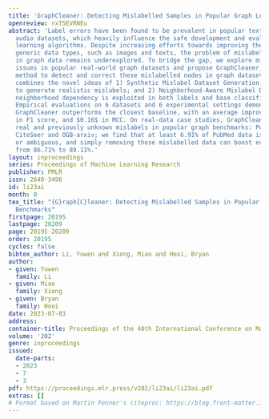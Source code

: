 ```yaml
---
title: 'GraphCleaner: Detecting Mislabelled Samples in Popular Graph Learning Benchmarks'
openreview: rxT5EVRNEu
abstract: 'Label errors have been found to be prevalent in popular text, vision, and
  audio datasets, which heavily influence the safe development and evaluation of machine
  learning algorithms. Despite increasing efforts towards improving the quality of
  generic data types, such as images and texts, the problem of mislabel detection
  in graph data remains underexplored. To bridge the gap, we explore mislabelling
  issues in popular real-world graph datasets and propose GraphCleaner, a post-hoc
  method to detect and correct these mislabelled nodes in graph datasets. GraphCleaner
  combines the novel ideas of 1) Synthetic Mislabel Dataset Generation, which seeks
  to generate realistic mislabels; and 2) Neighborhood-Aware Mislabel Detection, where
  neighborhood dependency is exploited in both labels and base classifier predictions.
  Empirical evaluations on 6 datasets and 6 experimental settings demonstrate that
  GraphCleaner outperforms the closest baseline, with an average improvement of $0.14$
  in F1 score, and $0.16$ in MCC. On real-data case studies, GraphCleaner detects
  real and previously unknown mislabels in popular graph benchmarks: PubMed, Cora,
  CiteSeer and OGB-arxiv; we find that at least 6.91% of PubMed data is mislabelled
  or ambiguous, and simply removing these mislabelled data can boost evaluation performance
  from 86.71% to 89.11%.'
layout: inproceedings
series: Proceedings of Machine Learning Research
publisher: PMLR
issn: 2640-3498
id: li23ai
month: 0
tex_title: "{G}raph{C}leaner: Detecting Mislabelled Samples in Popular Graph Learning
  Benchmarks"
firstpage: 20195
lastpage: 20209
page: 20195-20209
order: 20195
cycles: false
bibtex_author: Li, Yuwen and Xiong, Miao and Hooi, Bryan
author:
- given: Yuwen
  family: Li
- given: Miao
  family: Xiong
- given: Bryan
  family: Hooi
date: 2023-07-03
address: 
container-title: Proceedings of the 40th International Conference on Machine Learning
volume: '202'
genre: inproceedings
issued:
  date-parts:
  - 2023
  - 7
  - 3
pdf: https://proceedings.mlr.press/v202/li23ai/li23ai.pdf
extras: []
# Format based on Martin Fenner's citeproc: https://blog.front-matter.io/posts/citeproc-yaml-for-bibliographies/
---
```

